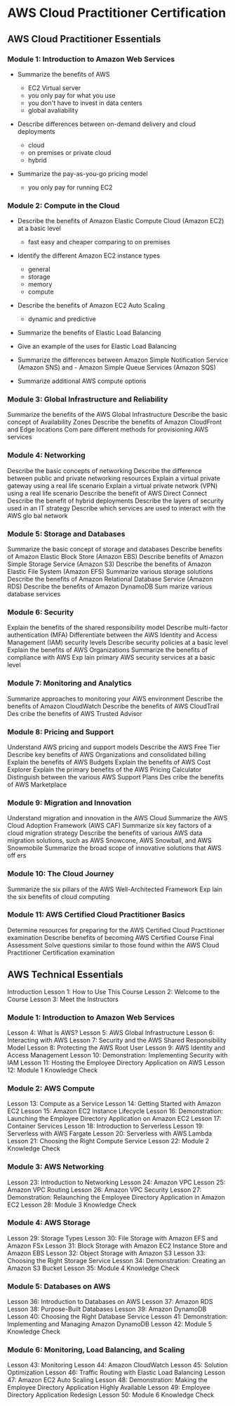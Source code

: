 # AWS Cloud Practitioner Certification

## AWS Cloud Practitioner Essentials

### Module 1: Introduction to Amazon Web Services

- Summarize the benefits of AWS

  - EC2 Virtual server
  - you only pay for what you use
  - you don't have to invest in data centers
  - global avaliability

- Describe differences between on-demand delivery and cloud deployments

  - cloud
  - on premises or private cloud
  - hybrid

- Summarize the pay-as-you-go pricing model
  - you only pay for running EC2

### Module 2: Compute in the Cloud

- Describe the benefits of Amazon Elastic Compute Cloud (Amazon EC2) at a basic level

  - fast easy and cheaper comparing to on premises

- Identify the different Amazon EC2 instance types

  - general
  - storage
  - memory
  - compute

- Describe the benefits of Amazon EC2 Auto Scaling

  - dynamic and predictive

- Summarize the benefits of Elastic Load Balancing

- Give an example of the uses for Elastic Load Balancing

- Summarize the differences between Amazon Simple Notification Service (Amazon SNS) and - Amazon Simple Queue Services (Amazon SQS)

- Summarize additional AWS compute options

### Module 3: Global Infrastructure and Reliability

Summarize the benefits of the AWS Global Infrastructure
Describe the basic concept of Availability Zones
Describe the benefits of Amazon CloudFront and Edge locations
Com
pare different methods for provisioning AWS services

### Module 4: Networking

Describe the basic concepts of networking
Describe the difference between public and private networking resources
Explain a virtual private gateway using a real life scenario
Explain a virtual private network (VPN) using a real life scenario
Describe the benefit of AWS Direct Connect
Describe the benefit of hybrid deployments
Describe the layers of security used in an IT strategy
Describe which services are used to interact with the AWS glo
bal network

### Module 5: Storage and Databases

Summarize the basic concept of storage and databases
Describe benefits of Amazon Elastic Block Store (Amazon EBS)
Describe benefits of Amazon Simple Storage Service (Amazon S3)
Describe the benefits of Amazon Elastic File System (Amazon EFS)
Summarize various storage solutions
Describe the benefits of Amazon Relational Database Service (Amazon RDS)
Describe the benefits of Amazon DynamoDB
Sum
marize various database services

### Module 6: Security

Explain the benefits of the shared responsibility model
Describe multi-factor authentication (MFA)
Differentiate between the AWS Identity and Access Management (IAM) security levels
Describe security policies at a basic level
Explain the benefits of AWS Organizations
Summarize the benefits of compliance with AWS
Exp
lain primary AWS security services at a basic level

### Module 7: Monitoring and Analytics

Summarize approaches to monitoring your AWS environment
Describe the benefits of Amazon CloudWatch
Describe the benefits of AWS CloudTrail
Des
cribe the benefits of AWS Trusted Advisor

### Module 8: Pricing and Support

Understand AWS pricing and support models
Describe the AWS Free Tier
Describe key benefits of AWS Organizations and consolidated billing
Explain the benefits of AWS Budgets
Explain the benefits of AWS Cost Explorer
Explain the primary benefits of the AWS Pricing Calculator
Distinguish between the various AWS Support Plans
Des
cribe the benefits of AWS Marketplace

### Module 9: Migration and Innovation

Understand migration and innovation in the AWS Cloud
Summarize the AWS Cloud Adoption Framework (AWS CAF)
Summarize six key factors of a cloud migration strategy
Describe the benefits of various AWS data migration solutions, such as AWS Snowcone, AWS Snowball, and AWS Snowmobile
Summarize the broad scope of innovative solutions that AWS off
ers

### Module 10: The Cloud Journey

Summarize the six pillars of the AWS Well-Architected Framework
Exp
lain the six benefits of cloud computing

### Module 11: AWS Certified Cloud Practitioner Basics

Determine resources for preparing for the AWS Certified Cloud Practitioner examination
Describe benefits of becoming AWS Certified
Course Final Assessment
Solve questions similar to those found within the AWS Cloud Practitioner Certification examination

## AWS Technical Essentials

Introduction
Lesson 1: How to Use This Course
Lesson 2: Welcome to the Course
Lesson 3: Meet the Instructors

### Module 1: Introduction to Amazon Web Services

Lesson 4: What Is AWS?
Lesson 5: AWS Global Infrastructure
Lesson 6: Interacting with AWS
Lesson 7: Security and the AWS Shared Responsibility Model
Lesson 8: Protecting the AWS Root User
Lesson 9: AWS Identity and Access Management
Lesson 10: Demonstration: Implementing Security with IAM
Lesson 11: Hosting the Employee Directory Application on AWS
Lesson 12: Module 1 Knowledge Check

### Module 2: AWS Compute

Lesson 13: Compute as a Service
Lesson 14: Getting Started with Amazon EC2
Lesson 15: Amazon EC2 Instance Lifecycle
Lesson 16: Demonstration: Launching the Employee Directory Application on Amazon EC2
Lesson 17: Container Services
Lesson 18: Introduction to Serverless
Lesson 19: Serverless with AWS Fargate
Lesson 20: Serverless with AWS Lambda
Lesson 21: Choosing the Right Compute Service
Lesson 22: Module 2 Knowledge Check

### Module 3: AWS Networking

Lesson 23: Introduction to Networking
Lesson 24: Amazon VPC
Lesson 25: Amazon VPC Routing
Lesson 26: Amazon VPC Security
Lesson 27: Demonstration: Relaunching the Employee Directory Application in Amazon EC2
Lesson 28: Module 3 Knowledge Check

### Module 4: AWS Storage

Lesson 29: Storage Types
Lesson 30: File Storage with Amazon EFS and Amazon FSx
Lesson 31: Block Storage with Amazon EC2 Instance Store and Amazon EBS
Lesson 32: Object Storage with Amazon S3
Lesson 33: Choosing the Right Storage Service
Lesson 34: Demonstration: Creating an Amazon S3 Bucket
Lesson 35: Module 4 Knowledge Check

### Module 5: Databases on AWS

Lesson 36: Introduction to Databases on AWS
Lesson 37: Amazon RDS
Lesson 38: Purpose-Built Databases
Lesson 39: Amazon DynamoDB
Lesson 40: Choosing the Right Database Service
Lesson 41: Demonstration: Implementing and Managing Amazon DynamoDB
Lesson 42: Module 5 Knowledge Check

### Module 6: Monitoring, Load Balancing, and Scaling

Lesson 43: Monitoring
Lesson 44: Amazon CloudWatch
Lesson 45: Solution Optimization
Lesson 46: Traffic Routing with Elastic Load Balancing
Lesson 47: Amazon EC2 Auto Scaling
Lesson 48: Demonstration: Making the Employee Directory Application Highly Available
Lesson 49: Employee Directory Application Redesign
Lesson 50: Module 6 Knowledge Check
